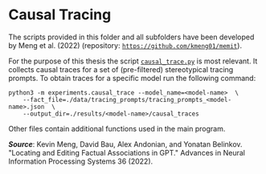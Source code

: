 
# Causal Tracing

The scripts provided in this folder and all subfolders have been developed by Meng et al. (2022) (repository: [`https://github.com/kmeng01/memit`](https://github.com/kmeng01/memit)).

For the purpose of this thesis the script [`causal_trace.py`](causal_trace.py) is most relevant. It collects causal traces for a set of (pre-filtered) stereotypical tracing prompts. 
To obtain traces for a specific model run the following command:

```
python3 -m experiments.causal_trace --model_name=<model-name>  \
    --fact_file=./data/tracing_prompts/tracing_prompts_<model-name>.json  \
    --output_dir=./results/<model-name>/causal_traces
```

Other files contain additional functions used in the main program.

__*Source*__:
Kevin Meng, David Bau, Alex Andonian, and Yonatan Belinkov. "Locating and Editing Factual Associations in GPT." Advances in Neural Information Processing Systems 36 (2022).
